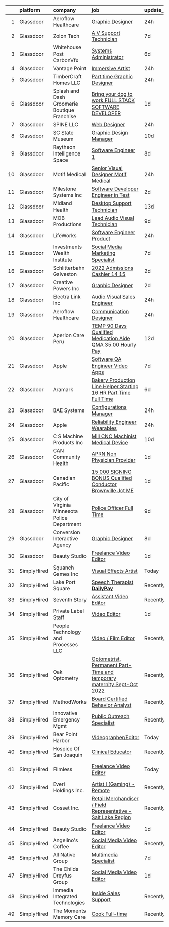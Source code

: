 

|    | platform    | company                                        | job                                                                                                                                                                                                                                                                                                                                                                                                                                                                                                                                                                                                                                                                                                                                                                                                                                                                                                                                                                                                                                                                                                                                                                                                                                                                                                                    | update_time   | location              |
|---:|:------------|:-----------------------------------------------|:-----------------------------------------------------------------------------------------------------------------------------------------------------------------------------------------------------------------------------------------------------------------------------------------------------------------------------------------------------------------------------------------------------------------------------------------------------------------------------------------------------------------------------------------------------------------------------------------------------------------------------------------------------------------------------------------------------------------------------------------------------------------------------------------------------------------------------------------------------------------------------------------------------------------------------------------------------------------------------------------------------------------------------------------------------------------------------------------------------------------------------------------------------------------------------------------------------------------------------------------------------------------------------------------------------------------------|:--------------|:----------------------|
|  1 | Glassdoor   | Aeroflow Healthcare                            | [Graphic Designer](https://www.glassdoor.com/partner/jobListing.htm?pos=130&ao=1110586&s=58&guid=00000181285866909b021a4673948299&src=GD_JOB_AD&t=SR&vt=w&ea=1&cs=1_e74aae91&cb=1654239291575&jobListingId=1007913890997&cpc=56C4EA4A1A191A49&jrtk=3-0-1g4k5gpolpkku801-1g4k5gpp32hse000-0015535e102e7e4d--6NYlbfkN0BZhyM__g-MJpR_k2NRwi4kLvT2eM2Ld3-Ltk3-h7qf5HdkFETVgTrfF98nq_4k8OKWz8ZyTgwUGg14Hr8Qb2Vk6cLJLful5ey1DFMRnJHb9AM7BZy0nDevP6M4aExnZeh-bwTLueLEh5lCWDrEL_rA7ypJO_gc6cfbQ5MRO6ymTfqaqk8_XkmTjGvfT7Vy4X8uxmh2w7sZuSfm6XJHt5MB0sy9pIbdgth0c1Myn1Ky8dWqoi9HIvB4sTcdUA2gOURAw1YEnrXkDXfoSqN-nKCjDp8dxbTQEyxbkVEjhFqB4EloDY7xOApbdNnTt8cyGsGK6s9tDvtjyhKM4ryBhEFO0SCMgsToIm_bAaiLITYGY2QqG6bnE12U4g2ZgL1J72L1a7wjphzEKGQwzbXdCGSyXT7aNYYeaJkTlypq5L5i1hAW3uto63bkQQMKDy_6Tuy0MyJvWl7fOx01fydQRf5yXQsrq1_OsD0KkpexQ5cS6jsGGEeb0gK_OClnifv6GTqLSiApM10aWg%3D%3D)                                                                                                                                                                                                                                                                                                                                                                                                                                                | 24h           | Asheville, NC         |
|  2 | Glassdoor   | Zolon Tech                                     | [A V Support Technician](https://www.glassdoor.com/partner/jobListing.htm?pos=111&ao=1110586&s=58&guid=00000181285866909b021a4673948299&src=GD_JOB_AD&t=SR&vt=w&ea=1&cs=1_8837c153&cb=1654239291570&jobListingId=1007895085806&cpc=5D10E799EF7E9049&jrtk=3-0-1g4k5gpolpkku801-1g4k5gpp32hse000-5f4e68b090c31e41--6NYlbfkN0CxOjjVkjVhGCS4P2uNAmPsnSgospgVH4Mbx2zVatXKwADwn2N95wUxMNg-zAOPt8Fieazjlbg77HaSeNTUsgtPz3c2PibKsHyPSefdqSIRpptzpAfv2MbytBWY8uZ-dtAQ_c6T7fx8xKgAgh94ne5XUaLnB3UjbjsUHe3Nwk4ef5vbQKF0vSBi3tIJjmla3zAek5Hj-c6p3H62RZXujeeMUxbaU4aWwyxn8izEm1Nwu5tgmdpMob0-Mcceeh9nwNWD6QLSQyRzE00mxeCULTMvR9cy4jFpf57OAYGarVQVplyitf1h2BJF9Kj4pHrNEB7bsfBz5JIOKoDuVlKvC4F94s0BOqqxGs-mYefZIF_QMxoXlwdmAtRnuTU-C1m1WsGIR20BsoyGTxXO3HmpRP9djQSAJIEEWXOMn79fnIlasLp5wdzpv3MAnrKeRbwqwkQPZ-IJQNT9u0kVyMHR38ynpfUF-LlQ0s5Mg2i3fBVwGfyr-qja8ndVy-FPXnvyE17qrA5c6KhNNQ%3D%3D)                                                                                                                                                                                                                                                                                                                                                                                                                                          | 7d            | Frederick, MD         |
|  3 | Glassdoor   | Whitehouse Post   CarbonVfx                    | [Systems Administrator](https://www.glassdoor.com/partner/jobListing.htm?pos=120&ao=1110586&s=58&guid=00000181285866909b021a4673948299&src=GD_JOB_AD&t=SR&vt=w&ea=1&cs=1_3217f483&cb=1654239291573&jobListingId=1007898674568&cpc=FAE5E775D180B2FB&jrtk=3-0-1g4k5gpolpkku801-1g4k5gpp32hse000-bc8aa8a7b4b16829--6NYlbfkN0DJ9Yl_ycJQ4E3DfPxLX-qRH4ZtXmUQDeZJJEArTLTcZOiPjrgWaPmoFwEJ1fjKgSdeYe45Vhgp4wYwzfcXQtwhHFtg4oO8tuboXhAoPF46l0B3TnDH3Ns-lWx3PwN-tqgCQrYw7Rl_U6nMTtBBGORr8jljPiytuUZSJkBE52WVpihAwW9gPb15auIIwWtDQ7mz6Kj5Sc1bVi9bozyIzZEGQHfEhMCFplDhQmEIAOrdEskAP_NkUyT7ogz7yMDJWl8WHQ6sbWI2K45n2vMlY6GcBD4pf-V_VV152FZ2RS7r-74ZFY0qN2io5bkz8d_M8abBqJXabrFufEfEAQOC2w8InQhYBgYj_ar-TlY-KMLY2v54aZeZd6BxXjmnEievgW7eJzVPgpzfEFTk8Mdv0eLl3NqhfG9bg1LOXUSrP6BowcR5MgUIbT8P6aiidczQBxaoZL4x-eA9jaGFvAhlfTfmfelHZF3YeHR7Uw2UbKw00n6yrF96JUdoPXPhy1SDgK8%3D)                                                                                                                                                                                                                                                                                                                                                                                                                                                         | 6d            | New York, NY          |
|  4 | Glassdoor   | Vantage Point                                  | [Immersive Artist](https://www.glassdoor.com/partner/jobListing.htm?pos=107&ao=1110586&s=58&guid=00000181285866909b021a4673948299&src=GD_JOB_AD&t=SR&vt=w&ea=1&cs=1_4eb3b9db&cb=1654239291568&jobListingId=1007914496151&cpc=7E69D0A57279CD4B&jrtk=3-0-1g4k5gpolpkku801-1g4k5gpp32hse000-0b7259c0668f43d6--6NYlbfkN0DeXU0vMxLyKhfauY-dgUBa_3v1DHLtGGo4EP_Dl8CiY1CXhE0AlsdbAnZp8EUa92XmaWdKtKc88hAMrEjHQ55gs_uH42B5CUb20Sm4XQVE9UvuWxkRUTrWegoUKw67Gkgzx02Hpg3l08PCnwBvcMcS7iNj1OIThRue4y8JY6yzIX4b64Na6sdIAEkrz1mR56LjnPVh1TI9smndZNS5RbenYIOYmGi83k1AhFZRTDsUCUDGye6A_PROQA_okdWy-RK_TyFkb8CW_cpnFIVzUUUz6ekTmAqjR1ehsCu-CAYRJanrWYNWUAXml2zHX_WX_K_ftqrV7zkazYN1oUgh-Mk9gDjVBNR_x2ROusEQzqMCEbGRZeKb7MTzNCOCsMJQETXfzRnw-40FS9CXX-l5VGWIjQCVGENJbjVOUEIh-AvX6ve4bnYl4MPJSPUT-x9xvU5Q08adyYmkeaxywd_E2rtorOyuVfvUAnMVl6aIKrUwF5L9nRxMj2kBKcPD8fN_yHJkVBeoKHkZnA%3D%3D)                                                                                                                                                                                                                                                                                                                                                                                                                                                | 24h           | Remote                |
|  5 | Glassdoor   | TimberCraft Homes LLC                          | [Part time Graphic Designer](https://www.glassdoor.com/partner/jobListing.htm?pos=119&ao=1110586&s=58&guid=00000181285866909b021a4673948299&src=GD_JOB_AD&t=SR&vt=w&ea=1&cs=1_a02a299a&cb=1654239291573&jobListingId=1007913619952&cpc=40021B6B9FB64F38&jrtk=3-0-1g4k5gpolpkku801-1g4k5gpp32hse000-19ff1ec777cb91e1--6NYlbfkN0BKgzQyzTF1Q9mOsR1amaS-juVGLjHt5Cdom-gEF9y-xeJJUKVdh3iJf-MUn9jLQn7bomKzTylScwQcqX3OGf4W8rdlHtEtJQWKkEru-mWAQKO3rZ2eWYpBxybqYvnGaDO52JowAU4_tVD9Dq_kamItrA0bLa_MapY4I8_ZCBpKDx5Ge8FJj7iYfuMF9uW-QlB4fJJv3tNd3nCt3Sw8Y6ky81Zthuq-m28MsgVM7DV4jg9Rilm8uNUjpwhJkX16WOWWcJlMgEU3fC7Mqk1tf1uOxfLTwMq-iwza-JrrX3i43lkDVpmh9IkPsxM3XjJx5Lg9O7sErOAIGhDhO27UxLhYP1anxMNvqL33E9AbzRp42NMf_LISDLmw5FCwmcQQ9m1o2xJ9D7ZYFQkObbGOZUaiD2LUfXQPicWuyaDDhFi70CML1sVGQpSPs4aNi75jOQiQ9jnl4-D6spN2bO9jKjzTTdr1RN0eaSaXT05IEonv4ixmIs57N1g7t0jMK52OY6qGhAGouZhJRQ%3D%3D)                                                                                                                                                                                                                                                                                                                                                                                                                                      | 24h           | Oklahoma City, OK     |
|  6 | Glassdoor   | Splash and Dash Groomerie   Boutique Franchise | [Bring your dog to work FULL STACK SOFTWARE DEVELOPER](https://www.glassdoor.com/partner/jobListing.htm?pos=104&ao=1110586&s=58&guid=00000181285866909b021a4673948299&src=GD_JOB_AD&t=SR&vt=w&ea=1&cs=1_11529d45&cb=1654239291567&jobListingId=1007909250443&cpc=5D10E799EF7E9049&jrtk=3-0-1g4k5gpolpkku801-1g4k5gpp32hse000-78820c9df49f3950--6NYlbfkN0AddkgEm3Vjv-cURhWKlqNVMEkgWzzNIGl8NIe4vyvGR0YoviK3crisn5lmX09mHBrTC9Kd9KHTPtQsgOIiA0O9DkMw4NeVkhC1frHP0lUJ2AZQCnBrQsjYTOqXcrnWgokMY-DygJQUmRDMu8VwKp2lCwAQvkt41kWt2R4AQNXsV2ADglhNI3X9TbQz3JmVqTbZiuGG_ezDyTYLdN33AoJQBJTHYRsrk60Oe17rlIOaFOZuZRq8KHcokmvxeOQA3tojPz2q38k2wqru7i3ZaoOT_XXp8EgICP2hKahdi_rcCickZL3ELpxITT4UOJVtaTJRqP4E8mqJtL0NYNEnbEdK51NFD7ovFFP32ZcWmBkztN0A6_bSvMAYab9iiSxKuy3tqzqOREprxEONkzVseSjoAmmWTkDJpOt-hu9UXaRDOGS-izQhNinREURSW7nQO5AXoLWHZJYmY24KNxZqIY8DiL9VH1lXa0NCDd-Iy64l57B0cPPldXRYbnE_75r7ChhHpvTYyM0aPGwgrMm_x6Zhv-rl5xRK2ERCLzNfgzwIoA%3D%3D)                                                                                                                                                                                                                                                                                                                                                                            | 1d            | Saint Petersburg, FL  |
|  7 | Glassdoor   | SPINE LLC                                      | [Web Designer](https://www.glassdoor.com/partner/jobListing.htm?pos=116&ao=1110586&s=58&guid=00000181285866909b021a4673948299&src=GD_JOB_AD&t=SR&vt=w&ea=1&cs=1_40380937&cb=1654239291573&jobListingId=1007913932930&cpc=C3517E2410EFB392&jrtk=3-0-1g4k5gpolpkku801-1g4k5gpp32hse000-726480fc634ca178--6NYlbfkN0CaFjWhYOBUzKXjXy80xLioPxBPNPVPbWIZ4yjjB1GzYVBjyREL5rwQxeScjEu1loXQYiDS1jUAXLBZsf1MGD6D1rn55t6c--aDuV3WV_exb1ab8TDn-OKce6FFkaMEM4cLqLqPJpqNpmKU1mqlKUYXM81BwPFCtzDv7MxI-fL4WFGL1prXlGhACbsaiHxFPxbVgxooCy2eaXUsR8Wo8zIn2oePkBQxip-yKC4gP3fOK5rld8FxRgixi3QLHmm3MZETscMnRJU2Ul2Y8LiANq_J2xEhyhIz9C5sVeC4z0E3oDahJ2PS6GFn8fgp7gM7YUx54rYP5eJnZEJe-qGqXmlryHpMz-Hcl04nSLoVUSFOncREGXXpk2PLD8y1lG_KHhvUqjqdvb3qCU5f2glhc5CHSc44d2toPTO9tekyHRtDg9EDACEb_UbVhtf0GeR1OYK4O7-T7gxKJyALgDnqqEEhD7z--5S9n2vs7sebX3dofsDxa9tJS-ai-ZCTddet_kQ%3D)                                                                                                                                                                                                                                                                                                                                                                                                                                                                  | 24h           | Remote                |
|  8 | Glassdoor   | SC State Museum                                | [Graphic Design Manager](https://www.glassdoor.com/partner/jobListing.htm?pos=106&ao=1110586&s=58&guid=00000181285866909b021a4673948299&src=GD_JOB_AD&t=SR&vt=w&ea=1&cs=1_ffad2a50&cb=1654239291567&jobListingId=1007885859538&cpc=8D2B7435C06A1689&jrtk=3-0-1g4k5gpolpkku801-1g4k5gpp32hse000-dc0117da5e15f0bc--6NYlbfkN0DkB4M_3M8lP1WKfjrKGk1KHnjxOZhEC05xUl29wiKFXGoocGHAjI1_zJLvrOzHvj5s6S0RBn4tyFj1TIKyM1y16jhzWP041dAVmlfesH-Ek8yukNdHImrJ6IlxFI5mbuUWGyK6zBWtz_GWWBtfSqNSEl6D9VpgWJA2D7mg9n5hL56npoeYqoBc_8j1XTbpYq56GEoH8smcSY67UqzJzGqBxQzrKXR3o4oiIKh1qK0QvR7p16ELjbDo-XZiPm1Zqy57vvP87QzQsu2GGqjBdacEw5yoAOeO-sxum-hPVUpZG4NvmcbmN-c7fda1BRs6P1QsJJL9nRf0Z21tcnh2iUB3m07dBTq83iYX8sRLGnQOheG0gsh9Qh2ATzy6VzlTjea_FJnfdH1htinPAAWHTfK4qEMw8PEjMBctw-9GxFv6fM2DCwHebFtesMYKrjyxfeYcWTyJAOSbuzMc1QEoyHhMM0b6iE8yD0MunuUAIALUTgbHlV4U1BcoPS0LnCj7g7oRHTE9A0kM7Q%3D%3D)                                                                                                                                                                                                                                                                                                                                                                                                                                          | 10d           | Columbia, SC          |
|  9 | Glassdoor   | Raytheon Intelligence   Space                  | [Software Engineer 1](https://www.glassdoor.com/partner/jobListing.htm?pos=112&ao=1110586&s=58&guid=00000181285866909b021a4673948299&src=GD_JOB_AD&t=SR&vt=w&cs=1_937b8b17&cb=1654239291570&jobListingId=1007893286652&cpc=D7FE8E303655E3F3&jrtk=3-0-1g4k5gpolpkku801-1g4k5gpp32hse000-3bf54e16da3f5559--6NYlbfkN0AmeoOzMpFeQa4nQauBOkgcasiRGbz5T5YfctgmEyRynkN3ZiwAvGz7SIdYzRBE4I2ZjwLo_8ZTLRGGPAppOrS7VXO8UE0jGIPdmqiapITdPnSiT_mW2Y0iSHmCv4DGz7PYePteiMeX601hlmKAKjVbKfW0s5G_uoOWOvS26jHSfJM8chTceTTXjsV7RR2ozxNsRp450cAPBxxm0p6xDlN9Ch-6wfvc7h9vPBhvBtrC104JiJRC0Uc4jODsB3tdD9Zx3v1JE4g1SKLmA8jqxWrXXxukhs3zM5siLDp5zlXq0nIAjzvxcWN_8hf29-PyWUZjlyRmC6Fy2wPE3PUaLg_2xLvolVqhEo_9tF6ruo_wVyDBLa-R7by1izDegV4tnrDsPZp-ltbMt8Ysbw-fOY0-ttTOcsahR2RRW9WcudRralfJb3bf-bDfQIL5skQ6gcN92W7uImyDij5Pm99LfFute0NSkxt0XrL-ujwRSuGZYqORKvje_DhseyemrWOXkwln12Jh4o463t_WuLDDVXW4sk6t_t_0mtVk6ULotFSxxvE75IA91xNiNE_Iduv50HTKBrb-5M81NnvS1SwNshbUpLtwmkOgc7VwuvnRmQ6DfwVrwnymcZNijvk5xd0IUoXrWD4pkdnzSpWPUAAxBPztxAzKKYTANNzXOmQnGlOGsruXw31y0p7CxfoTyq0RbC0zsmayR8dVbW0fZlL-Mk5hHgAE3CX1HvhVnUFimoU7dNE8UwtuxugNNQ1yvnIRoGC9VpUWJ5B_JRhq7dCgJPlN4rqUX1HGL9afuAELzj3xqnCA9_w_WFOwoaOVnQFSYYBKASPR27ssctLbrXn5g9GgodLtUHflkhk%3D)                                                                                                | 8d            | McKinney, TX          |
| 10 | Glassdoor   | Motif Medical                                  | [Senior Visual Designer   Motif Medical](https://www.glassdoor.com/partner/jobListing.htm?pos=108&ao=1110586&s=58&guid=00000181285866909b021a4673948299&src=GD_JOB_AD&t=SR&vt=w&ea=1&cs=1_b05274eb&cb=1654239291568&jobListingId=1007913880227&cpc=C17E88BEEFAF6676&jrtk=3-0-1g4k5gpolpkku801-1g4k5gpp32hse000-59144bfb42a1ffd4--6NYlbfkN0BZhyM__g-MJpR_k2NRwi4kLvT2eM2Ld3-Ltk3-h7qf5HdkFETVgTrfvWgcggUxq8DCFHAm5tBn5Dxcl6e3t7y3Qtqg_6tH6umGNA_J0BTz911dRN7Tpc-cenVnASCl2Q5R59ek0UCie1dTPy9KYmbtZa_hQFIy8wfu_dOXnAK-Pa_zZsrfVzvKY57K-xpwhwYkJTPqSKN9mvS8mDK2iC4R43XXrfGPPJBFXERT2Tw6TUOxK-CM2tktuRYF8o3JQHbRrRqcq5GNOfFbZcuCRky6xQkWvDDX8-D9bpTuaqmHRrrkdm4_CMqVEzEw1hE-w2JbjKO7W6Y3obIGOTloXWExsXv-QmrbMCJB7mtILQgQ4pzxHlFd6oZWoDDCgqOdfTnQbPsqtxgq7LZHmQQWsRHdHW_NGeMY0WUH_21478eRLv_Q_q_f_MpPUSKd22tLs2sCsMF40u0lvwnC---5ISFKAyeqx9_LNZMC46U0R8kqg0lJ4pxpRqedmz0iOd88TPoqDGdh6356A4W5fJSenILi8wQKhHMjRHI%3D)                                                                                                                                                                                                                                                                                                                                                                                                        | 24h           | Asheville, NC         |
| 11 | Glassdoor   | Milestone Systems  Inc                         | [Software Developer Engineer in Test](https://www.glassdoor.com/partner/jobListing.htm?pos=118&ao=1110586&s=58&guid=00000181285866909b021a4673948299&src=GD_JOB_AD&t=SR&vt=w&cs=1_822f3f09&cb=1654239291573&jobListingId=1007907356977&cpc=EA19F5B90D514204&jrtk=3-0-1g4k5gpolpkku801-1g4k5gpp32hse000-851bf8b9fd9fde14--6NYlbfkN0DxLQmwTxWSHoiYyq-hArKwlvHyemWs7P-yMc84Z9eZo2mmlymjku324fUlSHJAvMIRzULS1kr3azFpIRB3nHXdLw2aEBvNRPnW1t6lmDfCeBeBLDhWiCKGy1gSr9GYhCzpkqOEjNtktxFYLZcwhwjI6FKJ-Qo4Dh0qdtl1a_pbWZ5A_Ov60y4HfWIVx75G-uVKzOp-JD03qaEcKEHILjH_bxaEF34n8sBuxgSlWR9uS58vQxlv_mEfVa4qwymz37uSszzxCDopqiXu0hgKzoEvWQGSDc3VLlTc_WlISOCg-qi5_pbDy2voKKc3P-lBXW3muGObEM9E2RkAAz4iEnDqgW4coIxb5mZywkLVxoM8O-SJK__88YFY3lb3Nt-O96vJ9n7ZUtcsLIHdbxeUMXRj-CNcOxd5_sC4ddep0KZhF98p8_rS4zvrtYnfEmAv-xuOlw6tTmhCNeN9fSdEayWgoUXTnp6v_mk-vA0pMtcPZ-edEuRQxzFHUG20pJL8arTrmLt4zNmR02FKywhjH3E2hOtmJJoJ81lqYbLNZWGoVs_X8cKwCBFRf6OiQ2tx5alIaX0uFkXfbAGkS8UJppA5kstId9M4s_xsveyDkI9gqsLK0RnaeblvDB_9tcUfzUqKm05Cxf5n4idsgFM7p21GbhIAgcpzByw%3D)                                                                                                                                                                                                                                                                                | 2d            | Remote                |
| 12 | Glassdoor   | Midland Health                                 | [Desktop Support Technician](https://www.glassdoor.com/partner/jobListing.htm?pos=101&ao=1110586&s=58&guid=00000181285866909b021a4673948299&src=GD_JOB_AD&t=SR&vt=w&ea=1&cs=1_46e1dcf3&cb=1654239291566&jobListingId=1007880288399&cpc=A30768B7258D0A01&jrtk=3-0-1g4k5gpolpkku801-1g4k5gpp32hse000-376d3a5954496578--6NYlbfkN0B0dUgS5X4w9MUYqQFAccb4Zlfor4oSLICK7GhUt0EDFFS9P6wBNO3DwYcPayGI3UovRq5di12PIEleocLfoWTDMSu_AtFbdewtf2DtX92yy73RVEmC81LyU0gZWyo3yoO0jC3cvaLZpvU_jzLd9W9tPIQcsClEySx3xOjpSW6KD_o2y3pycmuF8vj-WI9j6IGc37cS3ixrovpYuwB3lwsalgAvri1Z78J4FSEonTMSPe9qJmGgA94hdVcDJ_G78B3z0BXuD9AeWXMHV3zWPtgI9irw9lqbJwVCyA1p9DFwA3thBnekLmIL6qyZsXJA2JKmjWXHaymSVyejvgxCdLlQyDyMgFoGi9N9XFhrH2Qhbn_p-XROb_LaVd5hUq4A2mcjdBKC8ksBgyUKHk5EErHOrVXWpuynVPV3amPNeyQxDgoRB1CO1iokRfT0rtZUJgveIk7Xv2EIieOfO8qd9YSrD56DBeRTKiTbKA4IiuoIblVEEKYB7WPTuk328y_e4mBO0mwAD8NY1A%3D%3D)                                                                                                                                                                                                                                                                                                                                                                                                                                      | 13d           | Midland, TX           |
| 13 | Glassdoor   | MOB Productions                                | [Lead Audio Visual Technician](https://www.glassdoor.com/partner/jobListing.htm?pos=105&ao=1110586&s=58&guid=00000181285866909b021a4673948299&src=GD_JOB_AD&t=SR&vt=w&ea=1&cs=1_43a2c2ab&cb=1654239291567&jobListingId=1007889712912&cpc=E1C07D31E98CBB16&jrtk=3-0-1g4k5gpolpkku801-1g4k5gpp32hse000-ab029ab16408aced--6NYlbfkN0ABlbJPZ0stUHpmFXGlQZFkOa9tZ2h99uxB09vaEB3zwXxRPgpU-i-zf8TtwM7Hmje4rvHHpk0XPrj4TDAefpNvoCVT6VHhzoP8_iqyFOFmQ6O5hlG-JThRauFQU7GfV8wFTNdcFw07ohKFVOnuWmCLFCJfXwYhTHmdnoc6kzr7LwAcx4fIwfohFa-p4ZI8wZBMa_qQBLelVvQn3iEG_e_h795STrds7rgJklj31MekdkuPdtH39CpMkvVo45yWdmX3ifenyU990nKItNixvz1VRZvihQAZmyHAvRzVd85IuzQwGsdYg25jmIdC7sxqz4mZEvC7bLhHEf4BbD7uZ4WLkGi9cX335nsxecMDHXGiGkSZaL8ySh4_dWTxA63vRHYRQt09rRWFdrjJnDpH0jGoLediVHwc2fvLp31B4Ob_OpF06Da0f_8TVGTjdkehSL6hRW0rEPLowPdWfYHyGNeC5ClBH7-smdiNpLsqiUgKdTRcKVkny-ylH9Elv3vjOfpykIAtin8Txg%3D%3D)                                                                                                                                                                                                                                                                                                                                                                                                                                    | 9d            | Alabama               |
| 14 | Glassdoor   | LifeWorks                                      | [Software Engineer   Product](https://www.glassdoor.com/partner/jobListing.htm?pos=122&ao=1110586&s=58&guid=00000181285866909b021a4673948299&src=GD_JOB_AD&t=SR&vt=w&cs=1_9da959df&cb=1654239291574&jobListingId=1007914430754&cpc=1CBFC3E34E2A31FF&jrtk=3-0-1g4k5gpolpkku801-1g4k5gpp32hse000-66b264ec8028f0e1--6NYlbfkN0DLmrqCN2v1TO8im94Z8ijjg5B0bygWI38WyDDoeOWhaQvk6bM5zeSyQrwlZm0cpZA3AdWU614Y0t5Dfkt2OY8nqKdQnEgPGAAPdH0v6vcW7Lu315XDapYO3Lj5P71ZgZq2lls_oIoTjE3F5BANDOw6cwbM0E5tNhtq2VuUT7XfaHCs5jqulPsaEgsBi_yfNEA7w_KodHsM6Zd8c2Ol1dV-EQF8zs1KeB4DjKgDkTiRizjCehbCRXeA-EFu0ByKl9tp8g0XfZh6d4ZQWLmC53yxj1jy2o37pGJd6YxQx7js5SqHIuh2h_Ypcim0haZUeyDKS1nlVoyECadoIqyfgadp52T4Z1D7aguDmOCaPunQ3UHlbPheWo0ZlzVPEjShBoevXnfSX0Rw3TVZlrEsqe-UnlLGrNE1V0fO8JTrnn8rtPbp5v6DNyD4h_FLdW3petDbA9LrQOIQi3f3C6kqg-X_PEXooOSpZk8QYHibkl5bdjF3xewJ8D0uB20vRLDDeVxxwi9NFsBGURTLM80habt6KV_0J3Gd8VKweYOwDExnAQ%3D%3D)                                                                                                                                                                                                                                                                                                                                                                                                          | 24h           | Remote                |
| 15 | Glassdoor   | Investments   Wealth Institute                 | [Social Media   Marketing Specialist](https://www.glassdoor.com/partner/jobListing.htm?pos=117&ao=1110586&s=58&guid=00000181285866909b021a4673948299&src=GD_JOB_AD&t=SR&vt=w&cs=1_a76d2c43&cb=1654239291572&jobListingId=1007895524826&cpc=EA19F5B90D514204&jrtk=3-0-1g4k5gpolpkku801-1g4k5gpp32hse000-949ef1e45c7dfa44--6NYlbfkN0AZhccrYCUSJlZEde1UnGXnwlG1V9FU8luw-eezWnVYr_TjwKh1ZGohR9t6DoxRNqcYUsWXpojS8neiEmS9JcOsiESO9qJO81z6WpI5zSoIuO195BwyjPDjBCZXJylQW_VuEDxG_99nXVILguf2_cuvPjMrfz67D3DuN10cEkOJfuh1y9EiUaj_hXttVMK6BmMdWTSHw-7XoqTGgJU1zJolWUQoGh49XzN5N89wkQde3XV1wZZvIVdnNJtbegzH9x2N0FAOCymBOSHwQjzGCzF8ZH4K0qihh-exbbIaooZXMsJY3BPDvJw3NxPtxomZtpqau98ZlFS7qYPkGZTF-ZfMkMZQ0vW-HjWCi_BwlnWUrpMm-U-LOmUr4QRoB7ez32XKeVsSsJRE7BDfIyqQgVBvxF8f3uDu7OJ0S1WYNQidHLkaU7Q9N38Pn7EnkfDoUig%3D)                                                                                                                                                                                                                                                                                                                                                                                                                                                                                                                | 7d            | Greenwood Village, CO |
| 16 | Glassdoor   | Schlitterbahn Galveston                        | [2022 Admissions Cashier 14 15](https://www.glassdoor.com/partner/jobListing.htm?pos=102&ao=1110586&s=58&guid=00000181285866909b021a4673948299&src=GD_JOB_AD&t=SR&vt=w&cs=1_5e471e84&cb=1654239291566&jobListingId=1007905054459&cpc=9DC6E4D8324653EE&jrtk=3-0-1g4k5gpolpkku801-1g4k5gpp32hse000-f11c5b8692ba5fbd--6NYlbfkN0BezJraaXTUyBqeD2vvm7yHwBKNBmwPhpOyIv_3euX4jjkPtSnsWOvVVYJbZ5ZCDLojFVmDyubGd7HwBNr1lt4rxQH_2Wry6jWNNHhNLq2ifv9ifLg6ZnRDZnmmw8spemaUFvYJYUh84F2paIkkhSF9BLbbC02GsL5ZT6sJHOM2cL-ZsrtgiKbljp0EcRNbwQAQloWG5Eek0HapXrys4PT7UtbEh7f58wlKlVaCrW835peBc4WaPrGLahr6SpeC8ebcVo4jzAaFAuiX83bCKcypV9LjUbbDfeBdVD75hMJpLtykGrm4T6w34I9euRG6uuajgTZYX0pMSHTAvVKwe7FDAPrePYL8MgIwM5l3tHgWeNbh8NvUtIz0sV0U6UCdWicMBVGTSadMEpww8gem2xDXrNsgH84997cCezoL7kE9kgek-8SgOwfYHgvmOOrg-VNR53o27Cj8_No_SOkbp_K9tNcnVNmPqsMLrKlPr_wbuw2iZ1S3HY3jEXnSwdn4nliIGExHVaSxp9e7x8cC4mARrtWI4cb-9P6I2i8_EvUiikuOKNGJwP1J1qL8YUPJ5t3xHDEaG2znYU7KPT7bUaR2Y2bqMRnUYxMXQpqs8lb8NdmcMleVERKuzxenWZFAPxD7USd_gFw2k2xpXfMEMjoEw7D_xGIQwrE_-NdtBoUTPF13YUPakm3piM-bzjmNNpwDbieS--5YT8hSwJR8oDMqOGIZq05g2RAhvTHBuatBo4kv73UUb6VNiYaPoDdZVjqzwLPLUE43oeMobxVRs0Qw3Yx6UQGJ-04LJwuU0xGrH3-taA5egoehQWN4XEjzdXGiMV3wVRr4EczBx4iDnUxZDRnx9j8IGXf9sDKw9i8df39ZfCnuzsR_CXGDFNViCGuoLjw3vprd6g%3D%3D)                                        | 2d            | Galveston, TX         |
| 17 | Glassdoor   | Creative Powers  Inc                           | [Graphic Designer](https://www.glassdoor.com/partner/jobListing.htm?pos=127&ao=1110586&s=58&guid=00000181285866909b021a4673948299&src=GD_JOB_AD&t=SR&vt=w&ea=1&cs=1_4639433b&cb=1654239291574&jobListingId=1007905391283&cpc=C891152315FA1AD8&jrtk=3-0-1g4k5gpolpkku801-1g4k5gpp32hse000-ba70ebf6dfcbfd06--6NYlbfkN0DZ6VrpkswEm3tf_dGCKfdgnPhLVWxXFn-LUmfvuvCcjBTCsYk2frmrt5lu-Kyw3Ped66cOZNyIZIy8ZSK0h4YlnKZnqGP98OzGQAfDIpgLBiwepUlr6F6Kexh-nljJNyKrdBCECAcpPPh5NxUxUPAR7_R0AKfAe7jncLqEVf2w1W7MFdvL7XIjK1_y5CDd0wjmbhtaETgxkKv8klkxQ_kmc-WTBkTG3MaDfn0kl4yWCOvW1VRBzdMm0K8KOrcmpfS-nRFzO6ojnDvrcLcKTWe7sST7M3qFvMDwiftJFTPdl3--95jwzVEikLCBvdHt5fU6WeJ1X7_q3JJLs3obbYmYZAi85gGd7oDNkb3Dr4mVITjL05Phl1AAwsPSiOfvmwM-sChT5Bqxs5AEKUlyiolB6TiWhenBe2U7t4oGo9W9KhoUaqybZHkW2Dqf1zTBnTAO3UujhTU0gIQ5mIrENCvJm56jXNjjzrLNvmCB38WkhDBGVETv33RvCjE083CmkCQ%3D)                                                                                                                                                                                                                                                                                                                                                                                                                                                              | 2d            | Glenview, IL          |
| 18 | Glassdoor   | Electra Link  Inc                              | [Audio Visual Sales Engineer](https://www.glassdoor.com/partner/jobListing.htm?pos=115&ao=1110586&s=58&guid=00000181285866909b021a4673948299&src=GD_JOB_AD&t=SR&vt=w&ea=1&cs=1_56aa3494&cb=1654239291572&jobListingId=1007913108047&cpc=8D52E76475A7E842&jrtk=3-0-1g4k5gpolpkku801-1g4k5gpp32hse000-62d9cbc3040b7eff--6NYlbfkN0C6pV0or1Cvv0LozWil2RZqt2-0Ui1GgZCSIjS0lgHvj9HHHyk3A7SqZfgYPB6weER9S0RaLRrLC3LIs3ImQ2HvUjndfOnHblVTK1OfZN7JF3SYyWd3o80i-eaAFep62jsbELNm2rfBU039BlspeA-EqUtRESsTQKyrse7UQIO3XnfYQIx90YcTQqTUE4-YcAjbKY3tKR95SVAm9hjtRTqkYeSK40r64yHSpiI_2TAL4od7koGXYYGFx5b0HTu_A3QzHEmEM2qSL-9ms-wPBDuhSnjrdmMsRkWCZ93NWQ0OKvh9Y3Jm7ivjis2ejIDjPsmq2BzyP4o8n_6_RoGCg7GanQ8moileNfCl4OrWyUUcSziJhFZqvekrXKsKJDoh5BATknesaCOvEnrYzbuUg-i7i8ayta8NlFQVDHZDbgHh9n3x0c2f27W5QCz-ER1iVf50c-aE2-x2xzMX-2sspyn_p6rm8lgpM8bT034Ai5xECurimshtkQYBx6TX8O-Qpzo%3D)                                                                                                                                                                                                                                                                                                                                                                                                                                                   | 24h           | Houston, TX           |
| 19 | Glassdoor   | Aeroflow Healthcare                            | [Communication Designer](https://www.glassdoor.com/partner/jobListing.htm?pos=126&ao=1110586&s=58&guid=00000181285866909b021a4673948299&src=GD_JOB_AD&t=SR&vt=w&ea=1&cs=1_77777b12&cb=1654239291574&jobListingId=1007913880234&cpc=BCC169F53084E245&jrtk=3-0-1g4k5gpolpkku801-1g4k5gpp32hse000-ad66dd93184e9786--6NYlbfkN0BZhyM__g-MJpR_k2NRwi4kLvT2eM2Ld3-Ltk3-h7qf5HdkFETVgTrf-wFUJ4CQOHGlfFGYv3LMdO-Iy3q8edXKFDpZS0A3OnQT0V6qRAeX6lb2qaZLZotqLq33d_M8l3omIIttmqK84oLReGGaxCFXwGOzyxP3tFUuaseYQKknFzkubVBdxEkxdKDqcUGAUK6-zXN2lXgEke4oKkOfIJPupdumN1EoW8mZ1W2B6kgVD_mb5NtHYjWSMVrDo_Y6JhmWgnKyfb7oIc284fH8AOeHNhH7aEWLQIgrmOCjBaYQVnDDB9C9nEuf3tpbFH09g5VgcRgZYT77eqXpqCntZpSiMhGEzfb1Vnz_xELHGufogeLgbN_rhK_Jxce0xkYNqJ9-11jzg1xRy2Vj8ZW86vU3DNj3NWFmWG0kietdF9tDJ7DUQ5gbaoCyVk9QScV2qU8IlYBrWYy6Oan0GFGYTU5s-LeEKYWl9-5Jz_xnw6VvoydYVOS_3mwA8nUQSVfUdo1XOjityXi3bQ%3D%3D)                                                                                                                                                                                                                                                                                                                                                                                                                                          | 24h           | Asheville, NC         |
| 20 | Glassdoor   | Aperion Care Peru                              | [TEMP  90 Days  Qualified Medication Aide  QMA    35 00 Hourly Pay  ](https://www.glassdoor.com/partner/jobListing.htm?pos=125&ao=1110586&s=58&guid=00000181285866909b021a4673948299&src=GD_JOB_AD&t=SR&vt=w&ea=1&cs=1_07a03e59&cb=1654239291574&jobListingId=1007881618994&cpc=ABD31432EBADCA3A&jrtk=3-0-1g4k5gpolpkku801-1g4k5gpp32hse000-4255eb6500df0902--6NYlbfkN0A-aPjvG8Uk0ciTWEqCU0zylqGv4g48kDYvAb9F-lGhlfJruFsa4Go12jLY83P9UTSfTQlzYyVYu9VW_3K-xVp5hk_K-u7cZELKtd8m-zc4dRJQuGZ_MjNNtFeKJxSYHgWKSYFLDYwwR6w7j4pRb-g_MaVjWWZTrY95FfTWQRW1SppkzAHizOq6ik4vf_tpWEzaYhe61DlGx7TZIZoK2HNyFiEpp3cbQbRqTvAPEnbtwJ2GB-FOm0JW90X3DFw6ml5q4paBkSD1Ju_7Gzh2GhcHWXYZm7sW4hyqwibgGuOwuvrcW1k22g6Z9NvC53E-WlczFm8JAzCswhCaXwv2bcR5VPl2oogjxtEn3dATGx2lIpPPWcI4O_aRL0ExOwiEkTTAjZk76DF2l7PpET_iPr1DDafdPiweuqFGYYpvqJmO_Dr5oV4WPlmgPj40aFVCEL69Tmu-Yz3GnEwsKx-5d9WibuV08aiHj3omTujhjCkLeaSdLe6Lwhor0hIgwgmKqcsxBsAHyJTgEd5TEq_-O2l4mxmuGYXMwUhYcKUWbCGxMCoJrVztZvBgnwG5UwoEaEwymtYsd-pKonZpPT9i9jXzIIWGuEnx7XE%3D)                                                                                                                                                                                                                                                                                                           | 12d           | Peru, IN              |
| 21 | Glassdoor   | Apple                                          | [Software QA Engineer   Video Apps](https://www.glassdoor.com/partner/jobListing.htm?pos=124&ao=1110586&s=58&guid=00000181285866909b021a4673948299&src=GD_JOB_AD&t=SR&vt=w&cs=1_b84a15ad&cb=1654239291574&jobListingId=1007894255158&cpc=334ABAF5D42DC775&jrtk=3-0-1g4k5gpolpkku801-1g4k5gpp32hse000-959f829bf351a3bf--6NYlbfkN0BvKrLyj5gPmtZO9T8euul8TCxuuKNOtzRJOomxnwSEodTz2Bc-sPZl29JElYHfcoT3xdR6HxbsqIdkq3HChIoCMCrQ6NvNe5VEFahjpW9DiuEZKsrhHRyt4TKZNCEGu7DmkfVnL3vMHYckR1szDbVRCj_XGPNCYXbzRbX-sWu_hWBKEgz6sLP0-lfm08h8vcwe8aSl7eA-up2Sqr4dtrH8OLeKWvLBLjGY87RT_rX6Qawr55iQDhzD_XN6AsMDWyHe96laJ84jgXnRoKFHKOQLZYSHMZDA8cj31Hlv4w6lNP8PQEaY8NRIgds4dIvk24r_afMDnUemVpM6Hvh6OfOQS41ZTYz8527IYWs43bsdUSVRIOKx0zElVDg7n94z42bU-dCrPsqW5tCKBj8T25NqV8MQolqq4dPiYyx28bq_q0s8yuZ8oPC8IYnGeuHFch-EQcUAHTqG3xDjlHnZ7NYYivyYKCFGBUxt8o04u7IDOGL_r7p7NeMiOPzf7e9C5BsIztYVQF-25J99dMAzTbW9Q4GI6f7Zp0Z_uyGY_VMjilF0nk-Jz9pNSbf7eTTESsvzr9ZwEZ_AeJXjtZuE43oViSKFM6IG0CWeV0mbEFVt723oSvi6xAW6Gc2R6RL50oSvt0T7p8_j5YGXACYDBaQ-N8lvuvnJgV7Bp_6V87iO-cEU4QDZArXcAKUkXsNBkVwOw4XBnbL0uk68RleLICggq4hNE8VVp7V6g6Izq2o7OsMZIaoOnst3-Eb7WINfQ4XAsXWzR6ydPjGiGCNwOVN7TNWcCHsbIfpGJ7Kt5Ru8WCriavtAToIZs7dVnC8lntyT_mmTpsN-qeXu0kffVdUzEenoYu_esRtHO3e0A47eRC7p07t49j_H_aYrJ1L6fjdK2PZoOUoTQWs-r25rOjufswl7K8KHmZYyfSGfSyp7iw%3D%3D)    | 7d            | Culver City, CA       |
| 22 | Glassdoor   | Aramark                                        | [Bakery Production Line Helper  Starting    16 HR   Part Time   Full Time ](https://www.glassdoor.com/partner/jobListing.htm?pos=128&ao=1110586&s=58&guid=00000181285866909b021a4673948299&src=GD_JOB_AD&t=SR&vt=w&ea=1&cs=1_23e62261&cb=1654239291575&jobListingId=1007899212217&cpc=AC285F3A3ECA6BB0&jrtk=3-0-1g4k5gpolpkku801-1g4k5gpp32hse000-80d134c970634613--6NYlbfkN0Afi8hlyjXcFcTRB67AhKDs9_JHq9Ijljmoye2yl5v1h1Qv1SNcfw9tGqEibmJrmweS1yICTzZz8PI2PbU24ln79AsM7V8Mavcg-HRFiycZrLYiaFkude2IjxbYDJyb8_5dKPCCdgMeuooPo3tO9kONFEyqzvFnn37Pjev9TmNN76I6ZEBZMmZEGkmsCm4zB-u-iUoD8UMx0kafrXEk-9l0jLH5A-DiUbyVrybdCYcRW0RzkJsqGzM6566rzMHLoGcgcYtz6XbUtwYB0kJAu8dfoadbDSH1PzGbjOtSQ2mP0Hm4A69iLuCB04_cczi72dOKtbYqOm7n8O6HlNDarrI_x_8LSfS1F4pjGs3n7uw2q5eUp-4c-epX9vD1pti4jNgS_rqYwDlwCl6b2bVFuAX8-v7-jlOHVNFRN2lDkew9tMowiGIUrIwgmOn5B7PCoAKkzNhmkOI8BO5nB6uVe2r1lXMaVJ3V9wTFPfIkUt2yTxgqKe2it5po46Xrd4k7yhCyry1muzIo4RatqH8VApYXDeA3s01OouO791h5oJmJSmikbbM__Jq_b5KlIqgjWUc%3D)                                                                                                                                                                                                                                                                                                                                     | 6d            | London, KY            |
| 23 | Glassdoor   | BAE Systems                                    | [Configurations Manager](https://www.glassdoor.com/partner/jobListing.htm?pos=114&ao=1110586&s=58&guid=00000181285866909b021a4673948299&src=GD_JOB_AD&t=SR&vt=w&cs=1_1d588166&cb=1654239291572&jobListingId=1007913597186&cpc=BFE8C4BF51BDD557&jrtk=3-0-1g4k5gpolpkku801-1g4k5gpp32hse000-13c8e306291458fa--6NYlbfkN0AhvKCKnyqjkpSCFI867EftGfHhcz2_T47boZRDCVyB_90FTF5AwEVzEtXo1NagJo4iDDDyzqLQiAH93BbLfE2nRkct0bQlEahNopyN5Yvtr4mE0-vDrlG6ST4djIKhy7yms3Mk5MB4tdk7353DRXfBe1ammp_i_gnC7m3iJyuFLsPidoEkY4zhXFvUHoqt439w9YGT1FblRO3mNP3q6n-Fgln-fYk7prSyttqXPg8k1vxo2MBtBl4GJTVk1OFZjcJmCXfQM-HNyUTk1HkfyDF-NTAIgJMr40x6GJBFs31c9VvJHpWXX6yhy2u9vXPs65pRp0i4oc8fZqsxdsFBevOBCM9G6ick-EhiNuXAX_4qM5c_U3IoS4Tq7qlKfi3ZPDCwIEtIQGf-29LWNvDeDuSuj2yr32VZi2TBThIby4mE-KLDXiOasLXHUoQ0NEewAKk9DfCTUITnw0-g1WW09JxbineFlyMv7-eefWmTUp1PBxMtQkcPJH8tSAB6rQUBiVpxihPGOs6sUS7NuRdNbnENAOJk7q8ooxWpsPMhDRhdLLR8TDsjavop-_oHdVUICME_0f_vgMgKDoZWrsE5sQ9eDsG__lJz5-22WGrVeSmvMw%3D%3D)                                                                                                                                                                                                                                                                                                                                               | 24h           | Springfield, VA       |
| 24 | Glassdoor   | Apple                                          | [Reliability Engineer   Wearables](https://www.glassdoor.com/partner/jobListing.htm?pos=123&ao=1110586&s=58&guid=00000181285866909b021a4673948299&src=GD_JOB_AD&t=SR&vt=w&cs=1_fa8c5f1b&cb=1654239291574&jobListingId=1007912122335&cpc=F41FEAB56D215062&jrtk=3-0-1g4k5gpolpkku801-1g4k5gpp32hse000-53f4872c70121f03--6NYlbfkN0BvKrLyj5gPmtZO9T8euul8TCxuuKNOtzRJOomxnwSEodTz2Bc-sPZlO_uSwsktAegc7n5OBuVztYFYwIpdWp8It3JZYhPYJDAalxlO-bbIERf9vx1nflL6R1HBR8GQu2L-tLiQVcgTaMkCZkJ0frR9LUbZZ5RPqMlzYVa5BLAzSNxHjD2CEQHNW55gS9ReEfmU9MuiGiJVRd0SBJ6rGipjYDI_yppwYfB_BunfaxZWXD8VQg35QIkfat5D0_2PwLdBu50A5RpLAaMEC1Mt5wsECo6lj8ZPTYbKnwW2WF2-Nk595B4CvLm8xABezexh5X1TL6R9tMqwxJE60L3sX-i0D6cEdN81uZVUPtYkRZqHeuc3zFU1tRbfc9j7SUjwGh-YBVuZcfCKl5ByuZHsFsCotg3oDiNtkBV9e6L8Zqm4lX6xARjGyANjxbPWfawCTh6C0CzvszdDf3NNbnYIUZvSdEH7s51uyfdUJMlFD4EbsM3kOK88LtVunbTtp7jsBdz1HI9ekPpOQ-YgWViIZFh8mWUYXh0AHDOefwCWkps9KuD0QNcjYsImW0DTtrd5zjewKWVy4Koew4BJv08rpta7Xg38T_gwWXxtpdj4ZXyiH4TVwWI3yOoUQDeAwhwBIORNlSAFO9wzsuIEYNXYf1xmJ-jp1Knet7K7kcw5yPNJn2rFiaCrRJgobSuS6KZ8wyp-mXgqV9MncyfwTzAkWcTY1haCHqm5C8FSYP-Zd1t_1ixC6WgvMNDbzN04qA659xAzdtfjc_aR0RzpIiXFlitNTLgxVRblyEJ6cI0J80Qah6VF68xo8JiJ4u9t1-RgpzMxnvGDCmBAhmgX5Z9D13efg4euf9B8ZmiDN7bfFbo53FHbFXiMAQVfAjZBLsBbxnxM7BZfwvkTHASidJ-XBegR6-0TOzeUhpDzfT_hEX3BVNzCrTf2A8kH) | 24h           | Cupertino, CA         |
| 25 | Glassdoor   | C S Machine Products  Inc                      | [Mill CNC Machinist  Medical Device ](https://www.glassdoor.com/partner/jobListing.htm?pos=113&ao=1110586&s=58&guid=00000181285866909b021a4673948299&src=GD_JOB_AD&t=SR&vt=w&ea=1&cs=1_13d07ba1&cb=1654239291571&jobListingId=1007885885783&cpc=DED3C32E22E90A94&jrtk=3-0-1g4k5gpolpkku801-1g4k5gpp32hse000-54d48103ff9000b2--6NYlbfkN0AYQCUbatXbiz87QBb4IeQxt0ZfzY1fLxbG4pXNvbm8uPd2KAdcRwLMtQDQdlHjnOVtBeajuZx1SKcR8hANGDxHa-gF8_jw3owvV-xLO5_DAqNsObFc9N5wiCT1t8DRNVfwCtPUlPSEubd6PT-Qh_SdBo9YnlI4pv0244Sz7jVEHZ9BQJsbYkK_l2-HTxDxikhBYZfca3flyG0VcZWKJ7KygFRIPgPnqKGnZC4oOoVnhhiXgesLcKpUMIAdA0Xw-hW_cBK7-RjziLo3j3PxAIAUxINSKY_CeggMFCxIF8VOPu5VUbAboFopaFpMi2g82YcfP_LCoSijPqXEvvF9q2IxFdZcyL00DLK3Val08vFMoA1ZNI62fLUKT1ZVL7pehjt9gzyDbvpCXoifTqtl1K7ebwO9HBcAEH13u8EoYsiqPSvD63vCy_m_UUaHmnNyLJWdPo2PKBv1pQV23hREx_ssdffaDHjDsssf91XKENQAW2ysrvW8Uw5aGzH-m2ToljmIeDx-jXkQmu0M__FJ2EA0IcH8wITaWqw%3D)                                                                                                                                                                                                                                                                                                                                                                                                           | 10d           | Niles, MI             |
| 26 | Glassdoor   | CAN Community Health                           | [APRN   Non Physician Provider](https://www.glassdoor.com/partner/jobListing.htm?pos=129&ao=1110586&s=58&guid=00000181285866909b021a4673948299&src=GD_JOB_AD&t=SR&vt=w&cs=1_58a7c2bd&cb=1654239291574&jobListingId=1007910083553&cpc=AC285F3A3ECA6BB0&jrtk=3-0-1g4k5gpolpkku801-1g4k5gpp32hse000-fb581df271072a7d--6NYlbfkN0BDbi7KOLC__ixm2BVW7Rk3aLjjU5kHhZdgNxjuPQEFrVBnzvQJ1TBRpr4Lkhec4unlKgeFpO3W_XNVVdPRFU9LJKtfm9Zra6nbnZu3KXy_LMhM3WnMk2YWt7n0quBWGK3VoV_Ud1rbFpMTdV0NO1X6SbKYTcb1jOnFkAQNUr71tZkRQCq-zePl-KHmR5NE60D_KnryqRH3KHJGo0tLkuyv_daMGxIhs7Z7TMhE6ziHOQGRxuoUca2mniUYQaoVhZsFvtjMYtugtAuHobwAyQh_mdGk1quZ5z4JCumT9SsfXWnAuGYgD2044ut37th8II_1y5eQ1DlSb6nd2xV9Qp0hzn2bkmh0xDCGYDe8pTHNK-lSPaZc7ckmxF2-rYTU_GCPfGxl3s5M9ngNnv90Zh68YpT7SM1A3hzn_MaG1Jn5roNWfpffn8Ot-gEB5KEY10VZAqZFvOMYaVpwNsDD5RK_h4pxGtvqIbg%3D)                                                                                                                                                                                                                                                                                                                                                                                                                                                                                      | 1d            | Orlando, FL           |
| 27 | Glassdoor   | Canadian Pacific                               | [ 15 000 SIGNING BONUS   Qualified Conductor   Brownville Jct  ME](https://www.glassdoor.com/partner/jobListing.htm?pos=109&ao=1110586&s=58&guid=00000181285866909b021a4673948299&src=GD_JOB_AD&t=SR&vt=w&cs=1_70e4de10&cb=1654239291568&jobListingId=1007910211581&cpc=8F7BC0C6B9F707AE&jrtk=3-0-1g4k5gpolpkku801-1g4k5gpp32hse000-7a6d889294f2de94--6NYlbfkN0DE0TlGCUyT59J9S6XYJi8PVlJmtLBsU6BTeRR8-_eQvJbBuNF2yEoGXyMIJLA_H8N7pzZhYJblrDkAG9nYTwekSMIvPo4YWKNZ9N3DBYFV_oqJOclEHf6ca-ELeyyAr7xSch83ktcnByLwu9HRjF-ox0flKnnCkO5zpyq0k87M25TftuU5T-PAwKRz7ORUiOS44Ag-lDfkJYSTnYRL4xcwyEk-jVrjBkc4wZSoJWmuP2pIunej_kFLI0jXPFwqY_kfPzRrzM9HAMd5SZBZD3WmFQBWX9z1x3D3fL0_sLNfKqvWG2SIEq4RtpZj_-X7M_7Vlt0LhjRSm6gUvxmqX0hQyVDY1SikvpXWmgkORxmX5AEgL71gkeAgnkgP9hTOTLtEE3R_BiAxiX2xRSD44OwhlxzV78tp0VE5YnXndnT3VA80XVSEpPPNdzqw_VtSR3mamYj6TDh9XpeBvjeawyhQMKZjPe4iLITlooEB9zF-yj_81UMQv3sdDeKFTD_gRNbkBMWnk-F6b2PogSFApQn9xhTCk8n2nkEmB-ro1hMmKvScieRm9aF70n9kTtcP6pbGfgO-2DB_kd-5qPnaukunrDQpNX50s-ohHrMOgs1M6jfLgpGtIxnV)                                                                                                                                                                                                                                                                                                 | 1d            | Brownville, ME        |
| 28 | Glassdoor   | City of Virginia Minnesota Police Department   | [Police Officer   Full Time](https://www.glassdoor.com/partner/jobListing.htm?pos=103&ao=1110586&s=58&guid=00000181285866909b021a4673948299&src=GD_JOB_AD&t=SR&vt=w&ea=1&cs=1_1caec425&cb=1654239291567&jobListingId=1007889464324&cpc=1959DAF898583D65&jrtk=3-0-1g4k5gpolpkku801-1g4k5gpp32hse000-091820d7cc387485--6NYlbfkN0AttGAy8_oDuDFQqw09B8G62eXhmw4X2sfX32KofqZdkp4MHtRY078QIexvSCYbMPXYbBwFmRkdLgiSOFCtPZUgLX94q3wCHKTkoTwScIINVuPDvRcHB1clIPrdxJtWuhGDplD1mF3wACscZtwly00aJLS21eW1gZMD4gHR0sN5lFSA4zk4MDPQ7oivZqK90SrkmcxFLy5ls9la5I6qD4joQo6j772DeNUscanOraiS2xhnsFeSGIau5oaqi3Dr0QsbGVy6WA8Rlrn5aVUzwLQx6C-Rg8_8-jrkPX56OSZ54qLv_z7Nfb85zAqiP_BVnhJgtLMUBI29m4A9_CQH9G2AtKrlZFF3QlS85kHbOUWsPIdMydptMwxac5wX8eekPa7G4TWSGaGwOjk8DDn06EPrdWtu21uah-64lcnJdugj4hhuFA5e7C3VgCf9fG0KBVf8q0fctAs4Fue-haBH7FvOvpU_GpPp6u70efndaoXFSF8xETXntod0dmpAvvLVc1sItgfqge2bhA%3D%3D)                                                                                                                                                                                                                                                                                                                                                                                                                                      | 9d            | Jamestown, ND         |
| 29 | Glassdoor   | Conversion Interactive Agency                  | [Graphic Designer](https://www.glassdoor.com/partner/jobListing.htm?pos=121&ao=1110586&s=58&guid=00000181285866909b021a4673948299&src=GD_JOB_AD&t=SR&vt=w&ea=1&cs=1_ef6ad40a&cb=1654239291574&jobListingId=1007893457337&cpc=545C0D17DAD7ABB7&jrtk=3-0-1g4k5gpolpkku801-1g4k5gpp32hse000-03f28b936acfa4a6--6NYlbfkN0CskBwiMwPjio4exCYCNluVxZZhtDbEkmdMl__p5-3QO85TOUUGURPpBwUC_ATzITlj6xMIhz-w1zZin8oXRxiUWXQG2NXAQz6aVQNZ53igUe75YTf4ANvXyt2rFUmrlQiQUT0vPAvxyeQO9fTgyENMtaLdz_sWfndaCr0J867C4WKu9pHWpn_ZCWUXDu8TM_ZOpuSJIsSa8j5Ft9_Psb1GCDt99fNzlie5DcWqOoNQZJLMuHwzV5L6hQHp5EQEQVgw8wi_KxC_OATbPnna8HUTuaI5gHkX3TxQQ29pvKshQ9xUFiGtIyTYJ8TepTWHd04DqnP7N8gAgEGoHjichxp-UhUi9fkBgC8EK0cZrX-EG3tUWbb9rA_76nUcuK8CsomQOvEl0ZYP4OFcB-0Qizx95veRwC5clZnA57GZ2EsIZ4OcSxhV_NJcAqlPjrEPxTopDoUCsQADHScrB6ezxkGjmR5jzWwh2aiJAh4sqrzsGG24KsNXLCTTEXZnNZTQWpo%3D)                                                                                                                                                                                                                                                                                                                                                                                                                                                              | 8d            | Brentwood, TN         |
| 30 | Glassdoor   | Beauty Studio                                  | [Freelance Video Editor](https://www.glassdoor.com/partner/jobListing.htm?pos=110&ao=1110586&s=58&guid=00000181285866909b021a4673948299&src=GD_JOB_AD&t=SR&vt=w&ea=1&cs=1_bb2a9f0b&cb=1654239291569&jobListingId=1007910982940&cpc=9C2286EA3771AAF6&jrtk=3-0-1g4k5gpolpkku801-1g4k5gpp32hse000-2ee13e373e0ae85d--6NYlbfkN0AuO2c_AmMr91O7ZnliXxbKanp-w9rryYSLR9QiOsK8bRCQT89uhfp92OODXtZs-PcisDIuQ0vxaAVJOIPhLJNLc7bcF6AWA0Ex8HKE8PRH4XJyXD5sahIV09N6hid-pIyKtBh9COZ68Zp_SMNQzIv5bO4e7st8vzwgH6mCQYo_aOVYChAchm_sZk_l_i_cbYs8HJ27GBiA59Z4O0dRaav1PvgRgAWsmgTiDkWymvFD4EJqiwmtyEXLLZblYjKGEHCvzi73UCZ5Gyg0NYvTkBX83qSR0Z5vp5v56TFMaR3fhyh7AXqotvXwloNkGAXvuy99_sokILML61EzQjiJOM7ZS7aVcFNVXaBolUpFKDKtAxLRW5z0wf373x21So0Nq9p1ANfkwUcff6lUVrrDYLpR6qxKrrecCalge7Fk_EyqW0xrTyVyzsKLFghOtRfcwyJSQqf5JFlMXpFWNK9pXWwCpz1b5xxTxR9eSIBza1K68OdDVMB2uJzBS03uEFIq3vo%3D)                                                                                                                                                                                                                                                                                                                                                                                                                                                        | 1d            | Remote                |
| 31 | SimplyHired | Squanch Games Inc                              | [Visual Effects Artist](https://www.simplyhired.com/job/QzI0RzPD8qwwb7St8S1OotzOe1OSmI7lDHFearZa2cpp0TPLovHiSg?q=visual+effects)                                                                                                                                                                                                                                                                                                                                                                                                                                                                                                                                                                                                                                                                                                                                                                                                                                                                                                                                                                                                                                                                                                                                                                                       | Today         | Remote                |
| 32 | SimplyHired | Lake Port Square                               | [Speech Therapist **DailyPay**](https://www.simplyhired.com/job/UnbmGA5ask0d3rqUECA3Vus0b1qHb1rsdbo-W4HeVzi_DQ2TQoAJ7Q?q=visual+effects)                                                                                                                                                                                                                                                                                                                                                                                                                                                                                                                                                                                                                                                                                                                                                                                                                                                                                                                                                                                                                                                                                                                                                                               | Recently      | Leesburg, FL          |
| 33 | SimplyHired | Seventh Story                                  | [Assistant Video Editor](https://www.simplyhired.com/job/8asRCcy7S4v2-G7XqJJ9cxfTvr0ICqbBnVpGcR-RxNLU7Vc8Z0hJNQ?q=visual+effects)                                                                                                                                                                                                                                                                                                                                                                                                                                                                                                                                                                                                                                                                                                                                                                                                                                                                                                                                                                                                                                                                                                                                                                                      | Recently      | Remote                |
| 34 | SimplyHired | Private Label Staff                            | [Video Editor](https://www.simplyhired.com/job/n1aIEl5Ja_XCXXVak2Wu2Ieu1nS8wr4ynTroT-gRqUJ8Q6NgnxvKhA?q=visual+effects)                                                                                                                                                                                                                                                                                                                                                                                                                                                                                                                                                                                                                                                                                                                                                                                                                                                                                                                                                                                                                                                                                                                                                                                                | 1d            | Baltimore, MD         |
| 35 | SimplyHired | People Technology and Processes LLC            | [Video / Film Editor](https://www.simplyhired.com/job/O62Sm2QJh6LvZtod_EZK5opvixb7GTZpUgssX7JIJc84K_LH8GWAtg?q=visual+effects)                                                                                                                                                                                                                                                                                                                                                                                                                                                                                                                                                                                                                                                                                                                                                                                                                                                                                                                                                                                                                                                                                                                                                                                         | Recently      | Tampa, FL             |
| 36 | SimplyHired | Oak Optometry                                  | [Optometrist, Permanent Part-Time and temporary maternity Sept-Oct 2022](https://www.simplyhired.com/job/udWNSEY6yGTy5UCabydvxw35zWx6YmHbUQx2jFC3n2ujwfj3fCXKHw?q=visual+effects)                                                                                                                                                                                                                                                                                                                                                                                                                                                                                                                                                                                                                                                                                                                                                                                                                                                                                                                                                                                                                                                                                                                                      | Recently      | Valencia, CA          |
| 37 | SimplyHired | MethodWorks                                    | [Board Certified Behavior Analyst](https://www.simplyhired.com/job/waBo_4fr9ocI3OA_ESqiA7ISWzJojZp5ZrK-JYrPE2Mc-utbYfKTEw?q=visual+effects)                                                                                                                                                                                                                                                                                                                                                                                                                                                                                                                                                                                                                                                                                                                                                                                                                                                                                                                                                                                                                                                                                                                                                                            | Recently      | Anchorage, AK         |
| 38 | SimplyHired | Innovative Emergency Mgmt                      | [Public Outreach Specialist](https://www.simplyhired.com/job/Fl_tmXPuVFrkTAmmBuFLoltun2aRu6tPrYXlkzFi7d6g5UcPtAtKag?q=visual+effects)                                                                                                                                                                                                                                                                                                                                                                                                                                                                                                                                                                                                                                                                                                                                                                                                                                                                                                                                                                                                                                                                                                                                                                                  | Recently      | Richmond, KY          |
| 39 | SimplyHired | Bear Point Harbor                              | [Videographer/Editor](https://www.simplyhired.com/job/7X0e1J75kzYYLKghiXBo1oXiVQaJ0mkVjR3HcI_Wy2t_cjAL7tpFcA?q=visual+effects)                                                                                                                                                                                                                                                                                                                                                                                                                                                                                                                                                                                                                                                                                                                                                                                                                                                                                                                                                                                                                                                                                                                                                                                         | Today         | Remote                |
| 40 | SimplyHired | Hospice Of San Joaquin                         | [Clinical Educator](https://www.simplyhired.com/job/7hziJJq_Abz7va3c36eunD_OoAv8b468NzKDZxIjkjdoNIBd2ZIHIA?q=visual+effects)                                                                                                                                                                                                                                                                                                                                                                                                                                                                                                                                                                                                                                                                                                                                                                                                                                                                                                                                                                                                                                                                                                                                                                                           | Recently      | Stockton, CA          |
| 41 | SimplyHired | Filmless                                       | [Freelance Video Editor](https://www.simplyhired.com/job/IMpqH4f7tGT4PJ0jUGpzNBxs6O2WCH9ztPMGWKTuKxHnsEo7RRBH_g?q=visual+effects)                                                                                                                                                                                                                                                                                                                                                                                                                                                                                                                                                                                                                                                                                                                                                                                                                                                                                                                                                                                                                                                                                                                                                                                      | Today         | Miami, FL +1 location |
| 42 | SimplyHired | Everi Holdings Inc.                            | [Artist I (Gaming) - Remote](https://www.simplyhired.com/job/0ZDUa4ekuTT8SVCzqELyOSwTvr1UXS779dbm10uPl9axtbVdR-cC4g?q=visual+effects)                                                                                                                                                                                                                                                                                                                                                                                                                                                                                                                                                                                                                                                                                                                                                                                                                                                                                                                                                                                                                                                                                                                                                                                  | Recently      | Las Vegas, NV         |
| 43 | SimplyHired | Cosset Inc.                                    | [Retail Merchandiser / Field Representative - Salt Lake Region](https://www.simplyhired.com/job/cSnNAmLYvUf4W7KIBGu7GKE7oU7-JbJh53VqM63NyuRYyzDjwgbZOg?q=visual+effects)                                                                                                                                                                                                                                                                                                                                                                                                                                                                                                                                                                                                                                                                                                                                                                                                                                                                                                                                                                                                                                                                                                                                               | Recently      | Salt Lake City, UT    |
| 44 | SimplyHired | Beauty Studio                                  | [Freelance Video Editor](https://www.simplyhired.com/job/-j03743NQ8VwxqbknfOWYghmnF1IIcAOO3ZemPPutk5hSkAHJ2yO2w?q=visual+effects)                                                                                                                                                                                                                                                                                                                                                                                                                                                                                                                                                                                                                                                                                                                                                                                                                                                                                                                                                                                                                                                                                                                                                                                      | 1d            | Remote                |
| 45 | SimplyHired | Angelino's Coffee                              | [Social Media Video Editor](https://www.simplyhired.com/job/wc8lXazBMo_uipuSrS0cdo3d0WMTE9sRi0Yi4p9bb1yT9V2h9XpG2g?q=visual+effects)                                                                                                                                                                                                                                                                                                                                                                                                                                                                                                                                                                                                                                                                                                                                                                                                                                                                                                                                                                                                                                                                                                                                                                                   | Recently      | Pasadena, CA          |
| 46 | SimplyHired | All Native Group                               | [Multimedia Specialist](https://www.simplyhired.com/job/JGZiImbR-qNcwKe_5n8x2z613nkKyx8CCZOdh_5a9jGskXmYM49vVA?q=visual+effects)                                                                                                                                                                                                                                                                                                                                                                                                                                                                                                                                                                                                                                                                                                                                                                                                                                                                                                                                                                                                                                                                                                                                                                                       | 7d            | Blackstone, VA        |
| 47 | SimplyHired | The Childs Dreyfus Group                       | [Social Media Video Editor](https://www.simplyhired.com/job/s0xsws24hMcCnI7dTtcGD3KT6xKJe6tfM9hpeY7U1U1CrlE8HksOug?q=visual+effects)                                                                                                                                                                                                                                                                                                                                                                                                                                                                                                                                                                                                                                                                                                                                                                                                                                                                                                                                                                                                                                                                                                                                                                                   | 1d            | Remote +15 locations  |
| 48 | SimplyHired | Immedia Integrated Technologies                | [Inside Sales Support](https://www.simplyhired.com/job/5fj02t1TaLCWGsr-ze2vhHzkZhBgG3o10SP-SWIV1PhSGgaW1HCDMA?q=visual+effects)                                                                                                                                                                                                                                                                                                                                                                                                                                                                                                                                                                                                                                                                                                                                                                                                                                                                                                                                                                                                                                                                                                                                                                                        | Recently      | Scottsdale, AZ        |
| 49 | SimplyHired | The Moments Memory Care                        | [Cook Full-time](https://www.simplyhired.com/job/kZ15JsdvovFFI2RcUp-uWoophkijv9Rtcj_Nq2MNqfBKsyocZ386Kg?q=visual+effects)                                                                                                                                                                                                                                                                                                                                                                                                                                                                                                                                                                                                                                                                                                                                                                                                                                                                                                                                                                                                                                                                                                                                                                                              | Recently      | Lakeville, MN         |